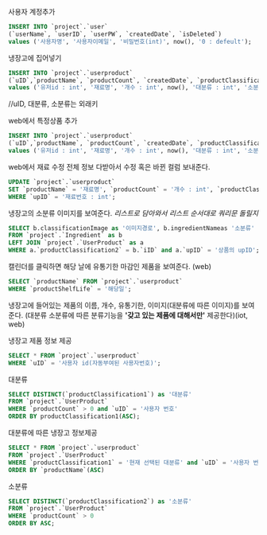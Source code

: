 
사용자 계정추가

```sql
INSERT INTO `project`.`user`
(`userName`, `userID`, `userPW`, `createdDate`, `isDeleted`) 
values ('사용자명', '사용자이메일', '비밀번호(int)', now(), '0 : defeult');
```

냉장고에 집어넣기 

```sql
INSERT INTO `project`.`userproduct`
(`uID`,`productName`, `productCount`, `createdDate`, `productClassification1`, `productClassification2`, `productShelfLife`, `isDeleted`) 
values ('유저id : int', '재료명', '개수 : int', now(), '대분류 : int', '소분류 : int', now(),'0');
```

//uID, 대분류, 소분류는 외래키

web에서 특정상품 추가

```sql
INSERT INTO `project`.`userproduct`
(`uID`,`productName`, `productCount`, `createdDate`, `productClassification1`, `productClassification2`, `productShelfLife`, `isDeleted`) 
values ('유저id : int', '재료명', '개수 : int', now(), '대분류 : int', '소분류 : int', now(),'0');
```

web에서 재료 수정 전체 정보 다받아서 수정 혹은 바뀐 컬럼 보내준다.

```sql
UPDATE `project`.`userproduct`
SET `productName` = '재료명', `productCount` = '개수 : int', `productClassification1` = '대분류' , `productClassification2` = '소분류', `productShelfLife` = '유통기한 : date' 
WHERE `upID` = '재료번호 : int';
```

냉장고의 소분류 이미지를 보여준다. *리스트로 담아와서 리스트 순서대로 쿼리문 돌릴지*

```sql
SELECT b.classificationImage as '이미지경로', b.ingredientNameas '소분류'
FROM `project`.`Ingredient` as b
LEFT JOIN `project`.`UserProduct` as a
WHERE a.`productClassification2` = b.`iID` and a.`upID` = '상품의 upID';
```

캘린더를 클릭하면 해당 날에 유통기한 마감인 제품을 보여준다. (web)

```sql
SELECT `productName` FROM `project`.`userproduct`
WHERE `productShelfLife` = '해당일';
```

냉장고에 들어있는 제품의 이름, 개수, 유통기한, 이미지(대분류에 따른 이미지)를 보여준다. (대분류 소분류에 따른 분류기능을 **'갖고 있는 제품에 대해서만'** 제공한다)(iot, web)

냉장고 제품 정보 제공

```sql
SELECT * FROM `project`.`userproduct`
WHERE `uID` = '사용자 id(자동부여된 사용자번호)';
```

대분류

```sql
SELECT DISTINCT(`productClassification1`) as '대분류'
FROM `project`.`UserProduct`
WHERE `productCount` > 0 and `uID` = '사용자 번호'
ORDER BY productClassification1(ASC);
```

대분류에 따른 냉장고 정보제공

```sql
SELECT * FROM `project`.`userproduct`
FROM `project`.`UserProduct`
WHERE `productClassification1` = '현재 선택된 대분류' and `uID` = '사용자 번호'
ORDER BY `productName`(ASC)
```

소분류

```sql
SELECT DISTINCT(`productClassification2`) as '소분류'
FROM `project`.`UserProduct`
WHERE `productCount` > 0
ORDER BY ASC;
```
